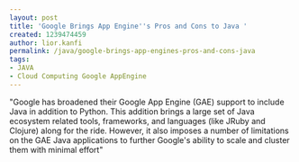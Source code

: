 ```yaml
---
layout: post
title: 'Google Brings App Engine''s Pros and Cons to Java '
created: 1239474459
author: lior.kanfi
permalink: /java/google-brings-app-engines-pros-and-cons-java
tags:
- JAVA
- Cloud Computing Google AppEngine
---
```

<p>&quot;Google has broadened their Google App Engine (GAE) support to include Java in addition to Python. This addition brings a large set of Java ecosystem related tools, frameworks, and languages (like JRuby and Clojure) along for the ride. However, it also imposes a number of limitations on the GAE Java applications to further Google's ability to scale and cluster them with minimal effort&quot;</p>
